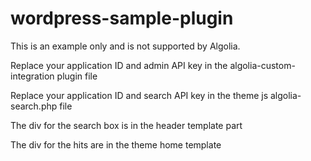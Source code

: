 # wordpress-sample-plugin

This is an example only and is not supported by Algolia.

Replace your application ID and admin API key in the algolia-custom-integration plugin file

Replace your application ID and search API key in the theme js algolia-search.php file

The div for the search box is in the header template part

The div for the hits are in the theme home template 
